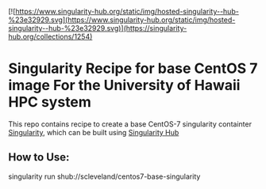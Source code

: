 [![https://www.singularity-hub.org/static/img/hosted-singularity--hub-%23e32929.svg](https://www.singularity-hub.org/static/img/hosted-singularity--hub-%23e32929.svg)](https://singularity-hub.org/collections/1254)
# Singularity Recipe for base CentOS 7 image For the University of Hawaii HPC system

This repo contains recipe to create a base CentOS-7 singularity containter
[Singularity](https://singularity.lbl.gov/), which can be built
using [Singularity Hub](https://singularity-hub.org/)

## How to Use:
singularity run shub://scleveland/centos7-base-singularity
